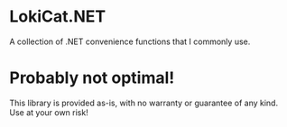 # LokiCat.NET
A collection of .NET convenience functions that I commonly use.

# Probably not optimal!
This library is provided as-is, with no warranty or guarantee of any kind. Use at your own risk!